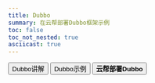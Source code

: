 ```yaml
---
title: Dubbo
summary: 在云帮部署Dubbo框架示例
toc: false
toc_not_nested: true
asciicast: true
---
```

<div class="filters filters-big clearfix">
    <a href="dubbo-overview.html"><button class="filter-button">Dubbo讲解</button></a>
    <a href="dubbo-demo-construction.html"><button class="filter-button">Dubbo示例</button></a>
    <a href="dubbo-deploy.html"><button class="filter-button current"><strong>云帮部署Dubbo</strong></button></a>
</div>

<div id="toc"></div>